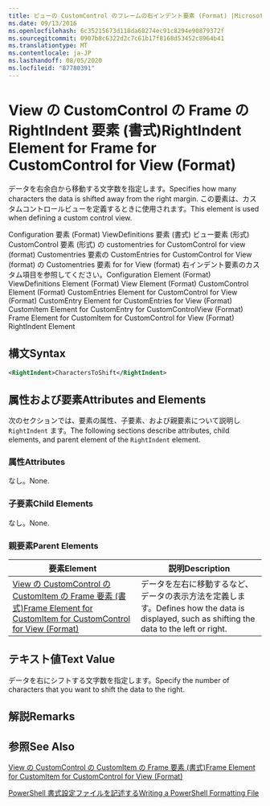 ```yaml
---
title: ビューの CustomControl のフレームの右インデント要素 (Format) |Microsoft Docs
ms.date: 09/13/2016
ms.openlocfilehash: 6c35215673d118da68274ec91c8294e90879372f
ms.sourcegitcommit: 0907b8c6322d2c7c61b17f8168d53452c8964b41
ms.translationtype: MT
ms.contentlocale: ja-JP
ms.lasthandoff: 08/05/2020
ms.locfileid: "87780391"
---
```

# <a name="rightindent-element-for-frame-for-customcontrol-for-view-format"></a><span data-ttu-id="b6367-102">View の CustomControl の Frame の RightIndent 要素 (書式)</span><span class="sxs-lookup"><span data-stu-id="b6367-102">RightIndent Element for Frame for CustomControl for View (Format)</span></span>

<span data-ttu-id="b6367-103">データを右余白から移動する文字数を指定します。</span><span class="sxs-lookup"><span data-stu-id="b6367-103">Specifies how many characters the data is shifted away from the right margin.</span></span> <span data-ttu-id="b6367-104">この要素は、カスタムコントロールビューを定義するときに使用されます。</span><span class="sxs-lookup"><span data-stu-id="b6367-104">This element is used when defining a custom control view.</span></span>

<span data-ttu-id="b6367-105">Configuration 要素 (Format) ViewDefinitions 要素 (書式) ビュー要素 (形式) CustomControl 要素 (形式) の customentries for CustomControl for view (format) Customentries 要素の CustomEntries for CustomControl for View (format) の Customentries 要素 for for View (format) 右インデント要素のカスタム項目を参照してください。</span><span class="sxs-lookup"><span data-stu-id="b6367-105">Configuration Element (Format) ViewDefinitions Element (Format) View Element (Format) CustomControl Element (Format) CustomEntries Element for CustomControl for View (Format) CustomEntry Element for CustomEntries for View (Format) CustomItem Element for CustomEntry for CustomControlView (Format) Frame Element for CustomItem for CustomControl for View (Format) RightIndent Element</span></span>

## <a name="syntax"></a><span data-ttu-id="b6367-106">構文</span><span class="sxs-lookup"><span data-stu-id="b6367-106">Syntax</span></span>

```xml
<RightIndent>CharactersToShift</RightIndent>
```

## <a name="attributes-and-elements"></a><span data-ttu-id="b6367-107">属性および要素</span><span class="sxs-lookup"><span data-stu-id="b6367-107">Attributes and Elements</span></span>

<span data-ttu-id="b6367-108">次のセクションでは、要素の属性、子要素、および親要素について説明し `RightIndent` ます。</span><span class="sxs-lookup"><span data-stu-id="b6367-108">The following sections describe attributes, child elements, and parent element of the `RightIndent` element.</span></span>

### <a name="attributes"></a><span data-ttu-id="b6367-109">属性</span><span class="sxs-lookup"><span data-stu-id="b6367-109">Attributes</span></span>

<span data-ttu-id="b6367-110">なし。</span><span class="sxs-lookup"><span data-stu-id="b6367-110">None.</span></span>

### <a name="child-elements"></a><span data-ttu-id="b6367-111">子要素</span><span class="sxs-lookup"><span data-stu-id="b6367-111">Child Elements</span></span>

<span data-ttu-id="b6367-112">なし。</span><span class="sxs-lookup"><span data-stu-id="b6367-112">None.</span></span>

### <a name="parent-elements"></a><span data-ttu-id="b6367-113">親要素</span><span class="sxs-lookup"><span data-stu-id="b6367-113">Parent Elements</span></span>

|<span data-ttu-id="b6367-114">要素</span><span class="sxs-lookup"><span data-stu-id="b6367-114">Element</span></span>|<span data-ttu-id="b6367-115">説明</span><span class="sxs-lookup"><span data-stu-id="b6367-115">Description</span></span>|
|-------------|-----------------|
|[<span data-ttu-id="b6367-116">View の CustomControl の CustomItem の Frame 要素 (書式)</span><span class="sxs-lookup"><span data-stu-id="b6367-116">Frame Element for CustomItem for CustomControl for View (Format)</span></span>](./frame-element-for-customitem-for-customcontrol-for-view-format.md)|<span data-ttu-id="b6367-117">データを左右に移動するなど、データの表示方法を定義します。</span><span class="sxs-lookup"><span data-stu-id="b6367-117">Defines how the data is displayed, such as shifting the data to the left or right.</span></span>|

## <a name="text-value"></a><span data-ttu-id="b6367-118">テキスト値</span><span class="sxs-lookup"><span data-stu-id="b6367-118">Text Value</span></span>

<span data-ttu-id="b6367-119">データを右にシフトする文字数を指定します。</span><span class="sxs-lookup"><span data-stu-id="b6367-119">Specify the number of characters that you want to shift the data to the right.</span></span>

## <a name="remarks"></a><span data-ttu-id="b6367-120">解説</span><span class="sxs-lookup"><span data-stu-id="b6367-120">Remarks</span></span>

## <a name="see-also"></a><span data-ttu-id="b6367-121">参照</span><span class="sxs-lookup"><span data-stu-id="b6367-121">See Also</span></span>

[<span data-ttu-id="b6367-122">View の CustomControl の CustomItem の Frame 要素 (書式)</span><span class="sxs-lookup"><span data-stu-id="b6367-122">Frame Element for CustomItem for CustomControl for View (Format)</span></span>](./frame-element-for-customitem-for-customcontrol-for-view-format.md)

[<span data-ttu-id="b6367-123">PowerShell 書式設定ファイルを記述する</span><span class="sxs-lookup"><span data-stu-id="b6367-123">Writing a PowerShell Formatting File</span></span>](./writing-a-powershell-formatting-file.md)
